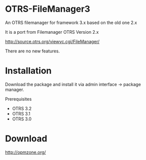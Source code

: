 OTRS-FileManager3
=================

An OTRS filemanager for framework 3.x based on the old one 2.x

It is a port from Filemanager OTRS Version 2.x

http://source.otrs.org/viewvc.cgi/FileManager/

There are no new features.

Installation
============
Download the package and install it via admin interface -> package manager.

Prerequisites
* OTRS 3.2
* OTRS 3.1
* OTRS 3.0

Download
========

http://opmzone.org/
